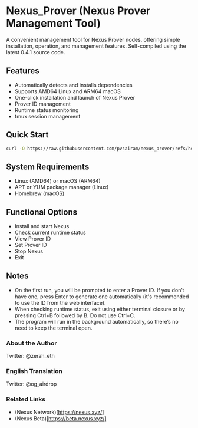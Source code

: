 # Nexus_Prover (Nexus Prover Management Tool)

A convenient management tool for Nexus Prover nodes, offering simple installation, operation, and management features. Self-compiled using the latest 0.4.1 source code.

## Features

- Automatically detects and installs dependencies
- Supports AMD64 Linux and ARM64 macOS
- One-click installation and launch of Nexus Prover
- Prover ID management
- Runtime status monitoring
- tmux session management

## Quick Start

```bash
curl -O https://raw.githubusercontent.com/pvsairam/nexus_prover/refs/heads/main/nexus-manager.sh && chmod +x nexus-manager.sh && ./nexus-manager.sh
```

## System Requirements

- Linux (AMD64) or macOS (ARM64)
- APT or YUM package manager (Linux)
- Homebrew (macOS)

## Functional Options

- Install and start Nexus
- Check current runtime status
- View Prover ID
- Set Prover ID
- Stop Nexus
- Exit

## Notes

- On the first run, you will be prompted to enter a Prover ID. If you don’t have one, press Enter to generate one automatically (it's recommended to use the ID from the web interface).
- When checking runtime status, exit using either terminal closure or by pressing Ctrl+B followed by B. Do not use Ctrl+C.
- The program will run in the background automatically, so there’s no need to keep the terminal open.

### About the Author

Twitter: @zerah_eth

### English Translation

Twitter: @og_airdrop

### Related Links

- (Nexus Network)[https://nexus.xyz/]
- (Nexus Beta)[https://beta.nexus.xyz/]
